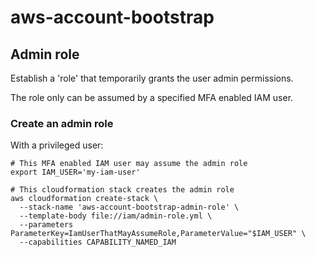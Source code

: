 # aws-account-bootstrap

## Admin role

Establish a 'role' that temporarily grants the user admin permissions. 

The role only can be assumed by a specified MFA enabled IAM user.

### Create an admin role

With a privileged user:

    # This MFA enabled IAM user may assume the admin role
    export IAM_USER='my-iam-user'

    # This cloudformation stack creates the admin role
    aws cloudformation create-stack \
      --stack-name 'aws-account-bootstrap-admin-role' \
      --template-body file://iam/admin-role.yml \
      --parameters ParameterKey=IamUserThatMayAssumeRole,ParameterValue="$IAM_USER" \
      --capabilities CAPABILITY_NAMED_IAM
